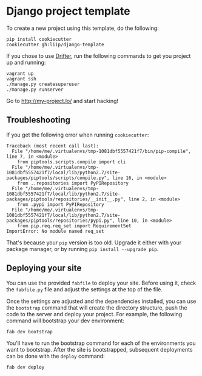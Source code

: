 Django project template
=======================

To create a new project using this template, do the following:

    pip install cookiecutter
    cookiecutter gh:liip/django-template

If you chose to use [Drifter](https://github.com/liip/drifter), run the
following commands to get you project up and running:

    vagrant up
    vagrant ssh
    ./manage.py createsuperuser
    ./manage.py runserver

Go to http://my-project.lo/ and start hacking!

Troubleshooting
---------------

If you get the following error when running `cookiecutter`:

```
Traceback (most recent call last):
  File "/home/me/.virtualenvs/tmp-1081dbf5557421f7/bin/pip-compile", line 7, in <module>
    from piptools.scripts.compile import cli
  File "/home/me/.virtualenvs/tmp-1081dbf5557421f7/local/lib/python2.7/site-packages/piptools/scripts/compile.py", line 16, in <module>
    from ..repositories import PyPIRepository
  File "/home/me/.virtualenvs/tmp-1081dbf5557421f7/local/lib/python2.7/site-packages/piptools/repositories/__init__.py", line 2, in <module>
    from .pypi import PyPIRepository
  File "/home/me/.virtualenvs/tmp-1081dbf5557421f7/local/lib/python2.7/site-packages/piptools/repositories/pypi.py", line 10, in <module>
    from pip.req.req_set import RequirementSet
ImportError: No module named req_set
```

That's because your `pip` version is too old. Upgrade it either with your
package manager, or by running `pip install --upgrade pip`.


Deploying your site
-------------------

You can use the provided `fabfile` to deploy your site. Before using it, check
the `fabfile.py` file and adjust the settings at the top of the file.

Once the settings are adjusted and the dependencies installed, you can use the
`bootstrap` command that will create the directory structure, push the code to
the server and deploy your project. For example, the following command will
bootstrap your dev environment:

    fab dev bootstrap

You'll have to run the bootstrap command for each of the environments you want
to bootstrap. After the site is bootstrapped, subsequent deployments can be
done with the `deploy` command:

    fab dev deploy
